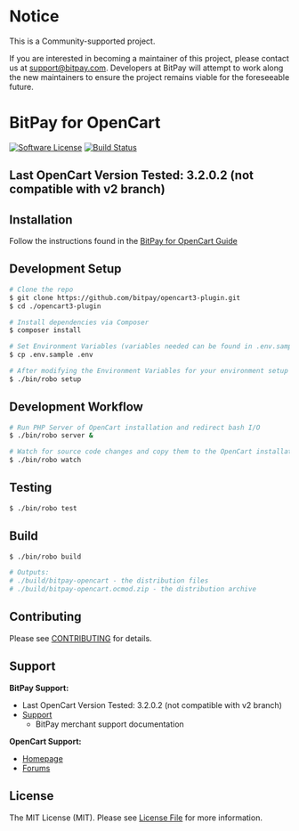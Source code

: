 # Notice

This is a Community-supported project.

If you are interested in becoming a maintainer of this project, please contact us at support@bitpay.com. Developers at BitPay will attempt to work along the new maintainers to ensure the project remains viable for the foreseeable future.

# BitPay for OpenCart

[![Software License](https://img.shields.io/badge/license-MIT-brightgreen.svg?style=flat-square)](LICENSE.md)
[![Build Status](https://img.shields.io/travis/bitpay/opencart-plugin/master.svg?style=flat-square)](https://travis-ci.org/bitpay/opencart-plugin)

## Last OpenCart Version Tested: 3.2.0.2 (not compatible with v2 branch)

## Installation

Follow the instructions found in the [BitPay for OpenCart Guide](GUIDE.md)

## Development Setup

``` bash
# Clone the repo
$ git clone https://github.com/bitpay/opencart3-plugin.git
$ cd ./opencart3-plugin

# Install dependencies via Composer
$ composer install

# Set Environment Variables (variables needed can be found in .env.sample)
$ cp .env.sample .env

# After modifying the Environment Variables for your environment setup OpenCart
$ ./bin/robo setup
```

## Development Workflow

``` bash
# Run PHP Server of OpenCart installation and redirect bash I/O
$ ./bin/robo server &

# Watch for source code changes and copy them to the OpenCart installation
$ ./bin/robo watch
```

## Testing

``` bash
$ ./bin/robo test
```

## Build

``` bash
$ ./bin/robo build

# Outputs:
# ./build/bitpay-opencart - the distribution files
# ./build/bitpay-opencart.ocmod.zip - the distribution archive
```

## Contributing

Please see [CONTRIBUTING](CONTRIBUTING.md) for details.

## Support

**BitPay Support:**

* Last OpenCart Version Tested: 3.2.0.2 (not compatible with v2 branch)
* [Support](https://support.bitpay.com/hc/en-us/articles/115003000543-How-do-I-accept-bitcoin-with-Opencart-)
  * BitPay merchant support documentation

**OpenCart Support:**

* [Homepage](http://www.opencart.com)
* [Forums](http://forum.opencart.com)

## License

The MIT License (MIT). Please see [License File](LICENSE.md) for more information.
